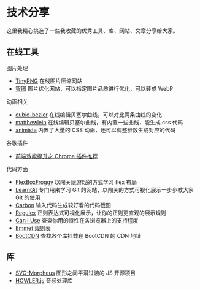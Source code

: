 # 技术分享

这里我精心挑选了一些我收藏的优秀工具、库、网站、文章分享给大家。

## 在线工具

图片处理

- [TinyPNG](https://tinypng.com/) 在线图片压缩网站
- [智图](https://zhitu.isux.us/) 图片优化网站，可以指定图片品质进行优化，可以转成 WebP

动画相关

- [cubic-bezier](https://cubic-bezier.com) 在线编辑贝塞尔曲线，可以对比两条曲线的变化
- [matthewlein](https://matthewlein.com/tools/ceaser) 在线编辑贝塞尔曲线，有内置一些曲线，能生成 css 代码
- [animista](https://animista.net/) 内置了大量的 CSS 动画，还可以调整参数生成对应的代码

谷歌插件

- [前端效能提升之 Chrome 插件推荐](https://mp.weixin.qq.com/s/1_YjTCXAGTRSdvmDi46Nxw)

代码方面

- [FlexBoxFroggy](https://flexboxfroggy.com/#zh-cn) 以闯关玩游戏的方式学习 flex 布局
- [LearnGit](https://learngitbranching.js.org) 专门用来学习 Git 的网站，以闯关的方式可视化展示一步步教大家 Git 的使用
- [Carbon](https://carbon.now.sh) 输入代码生成较好看的代码截图
- [Regulex](https://jex.im/regulex/) 正则表达式可视化展示，让你的正则更直观的展示规则
- [Can I Use](https://caniuse.com/) 查查你用的特性在各浏览器上的支持程度
- [Emmet 规则表](https://docs.emmet.io/cheat-sheet/)
- [BootCDN](https://www.bootcdn.cn/) 查找各个库挂载在 BootCDN 的 CDN 地址

## 库

- [SVG-Morpheus](http://alexk111.github.io/SVG-Morpheus/) 图形之间平滑过渡的 JS 开源项目
- [HOWLER.js](https://howlerjs.com/) 音频处理库